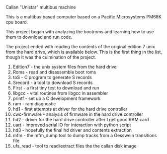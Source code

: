 Callan "Unistar" multibus machine

This is a multibus based computer based on a
Pacific Microsystems PM68K cpu board.

This project began with analyzing the bootroms and
learning how to use them to download and run code.

The project ended with reading the contents of the original
edition 7 unix from the hard drive, which is available below.
This is the first thing in the list, though it was the
culmination of the project.

1. Edition7 - the unix system files from the hard drive
1. Roms - read and disassemble boot roms
1. toS - C program to generate S records
1. Srecord - a tool to download S records
1. First - a first tiny test to download and run
1. libgcc - vital routines from libgcc in assembler
1. printf - set up a C development framework
1. ram - ram diagnostic
1. hd1 - first attempts at driver for the hard drive controller
1. cwc-firmware - analysis of firmware in the hard drive controller
1. hd2 - driver for the hard drive controller after I get good RAM card
1. uart - improved serial IO for interaction with python script
1. hd3 - hopefully the final hd driver and contents extraction
1. mfm - the mfm_dump tool to dump tracks from a Gesswein transitions file
1. ufs_read - tool to read/extract files the the callan disk image
